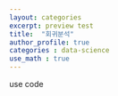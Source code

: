 ```yaml
---
layout: categories
excerpt: preview test
title:  "회귀분석"
author_profile: true
categories : data-science
use_math : true
---
```



use code


